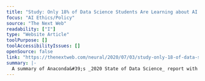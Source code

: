 ```yaml
---
title: "Study: Only 18% of Data Science Students Are Learning about AI Ethics"
focus: "AI Ethics/Policy"
source: "The Next Web"
readability: ["I"]
type: "Website Article"
toolPurpose: []
toolAccessibilityIssues: []
openSource: false
link: "https://thenextweb.com/neural/2020/07/03/study-only-18-of-data-scientists-are-learning-about-ai-ethics/"
summary: |-
  A summary of Anaconda&#39;s _2020 State of Data Science_ report with a focus on AI ethics.
---
```


